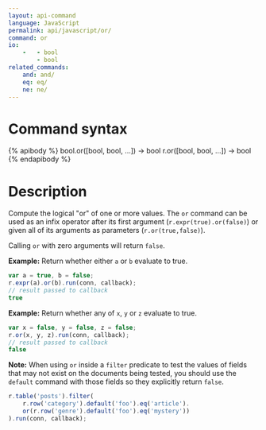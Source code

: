 ```yaml
---
layout: api-command
language: JavaScript
permalink: api/javascript/or/
command: or
io:
    -   - bool
        - bool
related_commands:
    and: and/
    eq: eq/
    ne: ne/
---
```


# Command syntax #

{% apibody %}
bool.or([bool, bool, ...]) &rarr; bool
r.or([bool, bool, ...]) &rarr; bool
{% endapibody %}

# Description #

Compute the logical "or" of one or more values. The `or` command can be used as an infix operator after its first argument (`r.expr(true).or(false)`) or given all of its arguments as parameters (`r.or(true,false)`).

Calling `or` with zero arguments will return `false`.

__Example:__ Return whether either `a` or `b` evaluate to true.

```js
var a = true, b = false;
r.expr(a).or(b).run(conn, callback);
// result passed to callback
true
```

__Example:__ Return whether any of `x`, `y` or `z` evaluate to true.

```js
var x = false, y = false, z = false;
r.or(x, y, z).run(conn, callback);
// result passed to callback
false
```

__Note:__ When using `or` inside a `filter` predicate to test the values of fields that may not exist on the documents being tested, you should use the `default` command with those fields so they explicitly return `false`.

```js
r.table('posts').filter(
    r.row('category').default('foo').eq('article').
    or(r.row('genre').default('foo').eq('mystery'))
).run(conn, callback);
```
